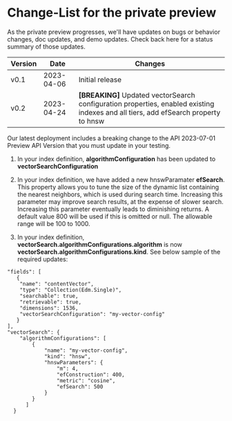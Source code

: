 # Change-List for the private preview

As the private preview progresses, we'll have updates on bugs or behavior changes, doc updates, and demo updates. Check back here for a status summary of those updates.

| Version | Date       | Changes                                                                                                                             |
| ------- | ---------- | ----------------------------------------------------------------------------------------------------------------------------------- |
| v0.1    | 2023-04-06 | Initial release                                                                                                                     |
| v0.2    | 2023-04-24 | **[BREAKING]** Updated vectorSearch configuration properties, enabled existing indexes and all tiers, add efSearch property to hnsw |

Our latest deployment includes a breaking change to the API 2023-07-01 Preview API Version that you must update in your testing.

1. In your index definition, **algorithmConfiguration** has been updated to **vectorSearchConfiguration**

2. In your index definition, we have added a new hnswParamater **efSearch**. This property allows you to tune the size of the dynamic list containing the nearest neighbors, which is used during search time. Increasing this parameter may improve search results, at the expense of slower search. Increasing this parameter eventually leads to diminishing returns. A default value 800 will be used if this is omitted or null. The allowable range will be 100 to 1000.

3. In your index definition, **vectorSearch.algorithmConfigurations.algorithm** is now **vectorSearch.algorithmConfigurations.kind**. See below sample of the required updates:

```
"fields": [
   {
    "name": "contentVector",
    "type": "Collection(Edm.Single)",
    "searchable": true,
    "retrievable": true,
    "dimensions": 1536,
    "vectorSearchConfiguration": "my-vector-config"
   }
],
"vectorSearch": {
    "algorithmConfigurations": [
        {
            "name": "my-vector-config",
            "kind": "hnsw",
            "hnswParameters": {
                "m": 4,
                "efConstruction": 400,
                "metric": "cosine",
                "efSearch": 500
            }
        }
      ]
  }
```
